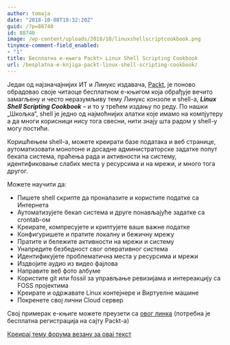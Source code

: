 ```yaml
---
author: tomaja
date: "2018-10-08T19:32:20Z"
guid: /?p=88740
id: 88740
image: /wp-content/uploads/2018/10/linuxshellscriptcookbook.png
tinymce-comment-field_enabled:
- "1"
title: Бесплатна е-књига Packt> Linux Shell Scripting Cookbook
url: /besplatna-e-knjiga-packt-linux-shell-scripting-cookbook/
---
```

Један од најзначајнијих ИТ и Линукс издавача, <a href="https://www.packtpub.com" target="_blank" rel="noopener">Packt</a>, je поново обрадовао своје читаоце бесплатном е-књигом која обрађује вечито замагљену и често неразумљиву тему Линукс конзоле и shell-a, **_Linux Shell Scripting Cookbook_** &#8211; и то у трећем издању по реду. По нашки &#8222;Шкољка&#8220;, shell је једно од најмоћнијих алатки које имамо на компјутеру а да многи корисници нису тога свесни, нити знају шта радом у shell-у могу постићи.

Коришћењем shell-а, можете креирати базе података и веб странице, аутоматизовати монотоне и досадне администраторске задатке попут бекапа система, праћења рада и активности на систему, идентификовање слабих места у ресурсима и на мрежи, и много тога другог.

Можете научити да:

  * Пишете shell скрипте да проналазите и користите податке са Интернета
  * Аутоматизујете бекап система и друге понављајуће задатке са crontab-ом
  * Креирате, компресујете и криптујете ваше важне податке
  * Конфигуришете и пратите локалну и бежичну мрежу
  * Пратите и бележите активности на мрежи и систему
  * Унапредите безбедност свог оперативног система
  * Идентификујете проблематична места у ресурсима и мрежи
  * Издвојите аудио из видео фајлова
  * Направите веб фото албуме
  * Користите git или fossil за управљање ревизијама и интереакцију са FOSS пројектима
  * Креирате и одржавате Linux контејнере и Виртуелне машине
  * Покренете свој лични Cloud сервер

Свој примерак е-књиге можете преузети са <a href="https://www.packtpub.com/free-ebook/linux-shell-scripting-cookbook-third-edition?utm_source=HowToForge&utm_medium=referral&utm_campaign=outreach" target="_blank" rel="noopener">овог линка</a> (потребна је бесплатна регистрација на сајту Packt-a)

[Креирај тему форума везану за овај текст](https://linuxo.org/nova-tema-na-forumu/?se_pid=88740)